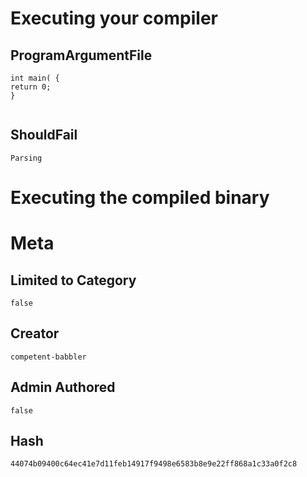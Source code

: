 # Executing your compiler

## ProgramArgumentFile

```
int main( {
return 0;
}


```

## ShouldFail

```
Parsing
```

# Executing the compiled binary

# Meta

## Limited to Category

```
false
```

## Creator

```
competent-babbler
```

## Admin Authored

```
false
```

## Hash

```
44074b09400c64ec41e7d11feb14917f9498e6583b8e9e22ff868a1c33a0f2c8
```
